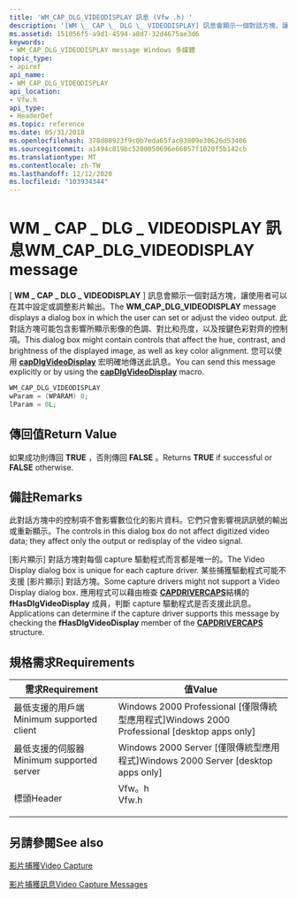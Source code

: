 ```yaml
---
title: 'WM_CAP_DLG_VIDEODISPLAY 訊息 (Vfw .h) '
description: '[WM \_ CAP \_ DLG \_ VIDEODISPLAY] 訊息會顯示一個對話方塊，讓使用者可以在其中設定或調整影片輸出。'
ms.assetid: 151056f5-a9d1-4594-a8d7-32d4675ae3d6
keywords:
- WM_CAP_DLG_VIDEODISPLAY message Windows 多媒體
topic_type:
- apiref
api_name:
- WM_CAP_DLG_VIDEODISPLAY
api_location:
- Vfw.h
api_type:
- HeaderDef
ms.topic: reference
ms.date: 05/31/2018
ms.openlocfilehash: 378d80923f9c0b7eda65fac83809e30626d53406
ms.sourcegitcommit: a1494c819bc5200050696e66057f1020f5b142cb
ms.translationtype: MT
ms.contentlocale: zh-TW
ms.lasthandoff: 12/12/2020
ms.locfileid: "103934344"
---
```

# <a name="wm_cap_dlg_videodisplay-message"></a><span data-ttu-id="a7289-104">WM \_ CAP \_ DLG \_ VIDEODISPLAY 訊息</span><span class="sxs-lookup"><span data-stu-id="a7289-104">WM\_CAP\_DLG\_VIDEODISPLAY message</span></span>

<span data-ttu-id="a7289-105">[ **WM \_ CAP \_ DLG \_ VIDEODISPLAY** ] 訊息會顯示一個對話方塊，讓使用者可以在其中設定或調整影片輸出。</span><span class="sxs-lookup"><span data-stu-id="a7289-105">The **WM\_CAP\_DLG\_VIDEODISPLAY** message displays a dialog box in which the user can set or adjust the video output.</span></span> <span data-ttu-id="a7289-106">此對話方塊可能包含影響所顯示影像的色調、對比和亮度，以及按鍵色彩對齊的控制項。</span><span class="sxs-lookup"><span data-stu-id="a7289-106">This dialog box might contain controls that affect the hue, contrast, and brightness of the displayed image, as well as key color alignment.</span></span> <span data-ttu-id="a7289-107">您可以使用 [**capDlgVideoDisplay**](/windows/desktop/api/Vfw/nf-vfw-capdlgvideodisplay) 宏明確地傳送此訊息。</span><span class="sxs-lookup"><span data-stu-id="a7289-107">You can send this message explicitly or by using the [**capDlgVideoDisplay**](/windows/desktop/api/Vfw/nf-vfw-capdlgvideodisplay) macro.</span></span>


```C++
WM_CAP_DLG_VIDEODISPLAY 
wParam = (WPARAM) 0; 
lParam = 0L; 
```



## <a name="return-value"></a><span data-ttu-id="a7289-108">傳回值</span><span class="sxs-lookup"><span data-stu-id="a7289-108">Return Value</span></span>

<span data-ttu-id="a7289-109">如果成功則傳回 **TRUE** ，否則傳回 **FALSE** 。</span><span class="sxs-lookup"><span data-stu-id="a7289-109">Returns **TRUE** if successful or **FALSE** otherwise.</span></span>

## <a name="remarks"></a><span data-ttu-id="a7289-110">備註</span><span class="sxs-lookup"><span data-stu-id="a7289-110">Remarks</span></span>

<span data-ttu-id="a7289-111">此對話方塊中的控制項不會影響數位化的影片資料。它們只會影響視訊訊號的輸出或重新顯示。</span><span class="sxs-lookup"><span data-stu-id="a7289-111">The controls in this dialog box do not affect digitized video data; they affect only the output or redisplay of the video signal.</span></span>

<span data-ttu-id="a7289-112">[影片顯示] 對話方塊對每個 capture 驅動程式而言都是唯一的。</span><span class="sxs-lookup"><span data-stu-id="a7289-112">The Video Display dialog box is unique for each capture driver.</span></span> <span data-ttu-id="a7289-113">某些捕獲驅動程式可能不支援 [影片顯示] 對話方塊。</span><span class="sxs-lookup"><span data-stu-id="a7289-113">Some capture drivers might not support a Video Display dialog box.</span></span> <span data-ttu-id="a7289-114">應用程式可以藉由檢查 [**CAPDRIVERCAPS**](/windows/win32/api/vfw/ns-vfw-capdrivercaps)結構的 **fHasDlgVideoDisplay** 成員，判斷 capture 驅動程式是否支援此訊息。</span><span class="sxs-lookup"><span data-stu-id="a7289-114">Applications can determine if the capture driver supports this message by checking the **fHasDlgVideoDisplay** member of the [**CAPDRIVERCAPS**](/windows/win32/api/vfw/ns-vfw-capdrivercaps) structure.</span></span>

## <a name="requirements"></a><span data-ttu-id="a7289-115">規格需求</span><span class="sxs-lookup"><span data-stu-id="a7289-115">Requirements</span></span>



| <span data-ttu-id="a7289-116">需求</span><span class="sxs-lookup"><span data-stu-id="a7289-116">Requirement</span></span> | <span data-ttu-id="a7289-117">值</span><span class="sxs-lookup"><span data-stu-id="a7289-117">Value</span></span> |
|-------------------------------------|----------------------------------------------------------------------------------|
| <span data-ttu-id="a7289-118">最低支援的用戶端</span><span class="sxs-lookup"><span data-stu-id="a7289-118">Minimum supported client</span></span><br/> | <span data-ttu-id="a7289-119">Windows 2000 Professional \[僅限傳統型應用程式\]</span><span class="sxs-lookup"><span data-stu-id="a7289-119">Windows 2000 Professional \[desktop apps only\]</span></span><br/>                       |
| <span data-ttu-id="a7289-120">最低支援的伺服器</span><span class="sxs-lookup"><span data-stu-id="a7289-120">Minimum supported server</span></span><br/> | <span data-ttu-id="a7289-121">Windows 2000 Server \[僅限傳統型應用程式\]</span><span class="sxs-lookup"><span data-stu-id="a7289-121">Windows 2000 Server \[desktop apps only\]</span></span><br/>                             |
| <span data-ttu-id="a7289-122">標頭</span><span class="sxs-lookup"><span data-stu-id="a7289-122">Header</span></span><br/>                   | <dl> <span data-ttu-id="a7289-123"><dt>Vfw。h</dt></span><span class="sxs-lookup"><span data-stu-id="a7289-123"><dt>Vfw.h</dt></span></span> </dl> |



## <a name="see-also"></a><span data-ttu-id="a7289-124">另請參閱</span><span class="sxs-lookup"><span data-stu-id="a7289-124">See also</span></span>

<dl> <dt>

[<span data-ttu-id="a7289-125">影片捕獲</span><span class="sxs-lookup"><span data-stu-id="a7289-125">Video Capture</span></span>](video-capture.md)
</dt> <dt>

[<span data-ttu-id="a7289-126">影片捕獲訊息</span><span class="sxs-lookup"><span data-stu-id="a7289-126">Video Capture Messages</span></span>](video-capture-messages.md)
</dt> </dl>

 

 





